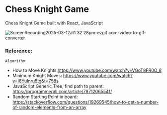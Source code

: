 # Chess Knight Game

Chess Knight Game built with React, JavaScript

![ScreenRecording2025-03-12at1 32 28pm-ezgif com-video-to-gif-converter](https://github.com/user-attachments/assets/dad19e14-e2a6-4c77-98f4-b8be74e39fd6)

### Reference:

`Algorithm`

- How to Move Knights:https://www.youtube.com/watch?v=VGoT8FR0O_8
- Minimum Knight Moves: https://www.youtube.com/watch?v=l6YuInru5tg&t=758s
-  JavaScript Generic Tree, find path to parent: https://programmerall.com/article/78712065541/
- Random Starting Point in board: https://stackoverflow.com/questions/19269545/how-to-get-a-number-of-random-elements-from-an-array
